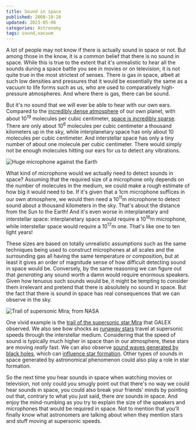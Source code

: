 ```yaml
---
title: Sound in space
published: 2008-10-26
updated: 2023-05-06
categories: Astronomy
tags: sound,vacuum
---
```


A lot of people may not know if there is actually sound in space or not.  But among those
in the know, it is a common belief that there is no sound in space.  While this is true to
the extent that it's unrealistic to hear all the sounds during a space battle you see in
movies or on television, it is not quite true in the most strictest of senses.  There
<em>is</em> gas in space, albeit at such low densities and pressures that it would be
essentially the same as a vacuum to life forms such as us, who are used to comparatively
high-pressure atmospheres.  And where there is gas, there can be sound.

<!--more-->

But it's no sound that we will ever be able to hear with our own ears.  Compared to the <a
href="https://www.ux1.eiu.edu/~cfjps/1400/atmos_struct.html">incredibly dense
atmosphere</a> of our own planet, with about 10<sup>19</sup> molecules per cubic
centimeter, <a href="https://en.wikipedia.org/wiki/Vacuum#Examples">space is incredibly
sparse</a>.  There are only about 10<sup>6</sup> molecules per cubic centimeter a thousand
kilometers up in the sky, while interplanetary space has only about 10 molecules per cubic
centimeter.  And interstellar space has only a tiny number of about one molecule per cubic
centimeter.  There would simply not be enough molecules hitting our ears for us to detect
any vibrations.

<!--
Gignormous microphone trying to listen to sounds from a thousand kilometers above Earth.
Derived from an image from the Wikimedia Commons and
also licensed under the GNU General Public License 3.0.
https://commons.wikimedia.org/wiki/File:Exquisite-microphone.png
-->
![Huge microphone against the Earth](huge-microphone.png)

What kind of microphone would we actually need to detect sounds in space?  Assuming that
the required size of a microphone only depends on the number of molecules in the medium,
we could make a rough estimate of how big it would need to be.  If it's given that a 1cm
microphone suffices in our own atmosphere, we would then need a 10<sup>11</sup>m
microphone to detect sound about a thousand kilometers in the sky.  That's about the
distance from the Sun to the Earth!  And it's even worse in interplanetary and
interstellar space: interplanetary space would require a 10<sup>16</sup>m microphone,
while interstellar space would require a 10<sup>17</sup>m one.  That's like one to ten
light years!

These sizes are based on totally unrealistic assumptions such as the same techniques being
used to construct microphones at all scales and the surrounding gas all having the same
temperature or composition, but at least it gives an order of magnitude sense of how
difficult detecting sound in space would be.  Conversely, by the same reasoning we can
figure out that <em>generating</em> any sound worth a damn would require enormous
speakers.  Given how tenuous such sounds would be, it might be tempting to consider them
irrelevant and pretend that there is absolutely no sound in space.  But the fact that
there is sound in space has real consequences that we can observe in the sky.

![Trail of supersonic Mira; from [NASA](https://www.nasa.gov/mission_pages/galex/galex-20070815.html)](supersonic-mira.jpg)

One vivid example is the <a
href="https://www.nasa.gov/mission_pages/galex/galex-20070815.html">trail of the
supersonic star Mira</a> that GALEX observed.  We also see bow shocks as <a
href="https://en.wikipedia.org/wiki/Stellar_kinematics#Runaway_stars">runaway stars</a>
travel at supersonic speeds through the interstellar medium.  Considering that the speed
of sound is typically much higher in space than in our atmosphere, these stars are moving
<em>really</em> fast.  We can also observe <a
href="https://www.nasa.gov/mission_pages/chandra/news/new-nasa-black-hole-sonifications-with-a-remix.html">sound waves generated by black holes</a>, which can <a
href="https://www.universetoday.com/750/black-hole-stops-star-formation-in-elliptical-galaxy/">influence star formation</a>.
Other types of sounds in space generated by astronomical phenomenon could also play a role
in star formation.

So the next time you hear sounds in space when watching movies or television, not only
could you smugly point out that there's no way we could hear sounds in space, you could
also break your friends' minds by pointing out that, contrary to what you just said, there
<em>are</em> sounds in space.  And enjoy the mind-numbing as you try to explain the size
of the speakers and microphones that would be required in space.  Not to mention that
you'll finally know what astronomers are talking about when they mention stars and stuff
moving at supersonic speeds.
